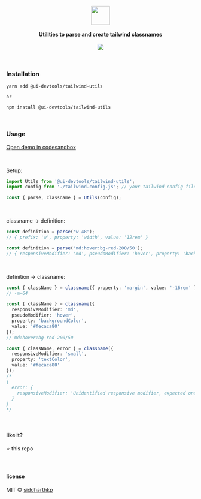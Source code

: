 <p align="center">
  <img src="https://avatars2.githubusercontent.com/u/71650913?s=200&v=4" height="50px"/>
  <br><br>
  <b>Utilities to parse and create tailwind classnames</b>
  <br><br/>
  <img src="https://github.com/ui-devtools/tailwind-utils/actions/workflows/test.yml/badge.svg"/>
</p>

&nbsp;

### Installation

```
yarn add @ui-devtools/tailwind-utils

or

npm install @ui-devtools/tailwind-utils
```

&nbsp;

### Usage

[Open demo in codesandbox](https://codesandbox.io/s/tailwind-utils-m0lvu5?expanddevtools=1)

<br/>

Setup:

```ts
import Utils from '@ui-devtools/tailwind-utils';
import config from './tailwind.config.js'; // your tailwind config file, optional

const { parse, classname } = Utils(config);
```

<br/>

classname → definition:

```ts
const definition = parse('w-48');
// { prefix: 'w', property: 'width', value: '12rem' }

const definition = parse('md:hover:bg-red-200/50');
// { responsiveModifier: 'md', pseudoModifier: 'hover', property: 'backgroundColor' value: '#fecaca80' }

```
<br/>

definition → classname:

```ts
const { className } = classname({ property: 'margin', value: '-16rem' });
// -m-64

const { className } = classname({
  responsiveModifier: 'md',
  pseudoModifier: 'hover',
  property: 'backgroundColor',
  value: '#fecaca80'
});
// md:hover:bg-red-200/50

const { className, error } = classname({
  responsiveModifier: 'small',
  property: 'textColor',
  value: '#fecaca80'
});
/*
{
  error: {
    responsiveModifier: 'Unidentified responsive modifier, expected one of [sm, md, lg, xl, 2xl], got small'
  }
}
*/
```

&nbsp;

#### like it?

:star: this repo

&nbsp;

#### license

MIT © [siddharthkp](https://github.com/siddharthkp)
